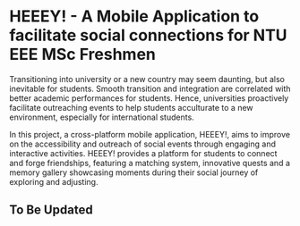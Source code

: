 # HEEEY! - A Mobile Application to facilitate social connections for NTU EEE MSc Freshmen


Transitioning into university or a new country may seem daunting, but also inevitable for students. Smooth transition and integration are correlated with better academic performances for students. Hence, universities proactively facilitate outreaching events to help students acculturate to a new environment, especially for international students. 

In this project, a cross-platform mobile application, HEEEY!, aims to improve on the accessibility and outreach of social events through engaging and interactive activities. HEEEY! provides a platform for students to connect and forge friendships, featuring a matching system, innovative quests and a memory gallery showcasing moments during their social journey of exploring and adjusting.


## To Be Updated
